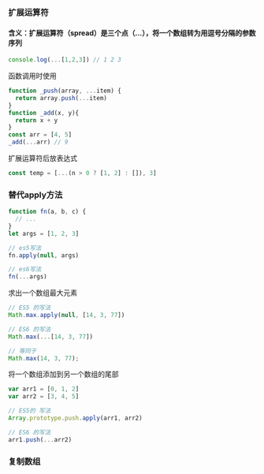 ### 扩展运算符

#### 含义：扩展运算符（spread）是三个点（...），将一个数组转为用逗号分隔的参数序列
```js
console.log(...[1,2,3]) // 1 2 3
```
函数调用时使用
```js
function _push(array, ...item) {
  return array.push(...item)
}
function _add(x, y){
  return x + y
}
const arr = [4, 5]
_add(...arr) // 9
```
扩展运算符后放表达式
```js
const temp = [...(n > 0 ? [1, 2] : []), 3]
```

### 替代apply方法
```js
function fn(a, b, c) {
  // ...
}
let args = [1, 2, 3]

// es5写法
fn.apply(null, args)

// es6写法
fn(...args)
```
求出一个数组最大元素
```js
// ES5 的写法
Math.max.apply(null, [14, 3, 77])

// ES6 的写法
Math.max(...[14, 3, 77])

// 等同于
Math.max(14, 3, 77);
```
将一个数组添加到另一个数组的尾部
```js
var arr1 = [0, 1, 2]
var arr2 = [3, 4, 5]

// ES5的 写法
Array.prototype.push.apply(arr1, arr2)

// ES6 的写法
arr1.push(...arr2)
```

### 复制数组
